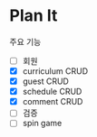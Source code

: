 # Plan It

주요 기능
- [ ] 회원
- [x] curriculum CRUD
- [x] guest CRUD
- [x] schedule CRUD
- [x] comment CRUD
- [ ] 검증
- [ ] spin game 